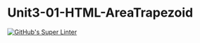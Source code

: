 # Unit3-01-HTML-AreaTrapezoid
[![GitHub's Super Linter](https://github.com/ICS20-Programming-Angelo-Pintilie/Unit3-01-HTML-AreaTrapezoid/workflows/GitHub's%20Super%20Linter/badge.svg)](https://github.com/ICS20-Programming-Angelo-Pintilie/Unit3-01-HTML-AreaTrapezoid/actions)
